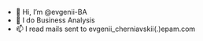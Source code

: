 - 👋 Hi, I’m @evgenii-BA
- 👀 I do Business Analysis
- 📫 I read mails sent to evgenii_cherniavskii(.)epam.com

<!---
evgenii-BA/evgenii-BA is a ✨ special ✨ repository because its `README.md` (this file) appears on your GitHub profile.
You can click the Preview link to take a look at your changes.
--->
